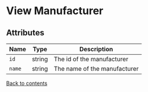 # View Manufacturer

## Attributes

| Name   | Type   | Description                  |
|--------|--------|------------------------------|
| `id`   | string | The id of the manufacturer   |
| `name` | string | The name of the manufacturer |

[Back to contents](../../README.md#table-of-contents)
